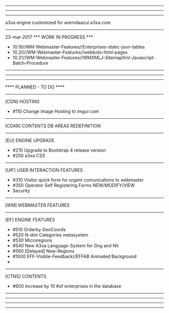 *************************************************
*************************************************
*************************************************
a3xa engine customized for avenidaazul.a3xa.com 
*************************************************

23-mar-2017 *** WORK IN PROGRESS ***

- 10.19//WM-Webmaster-Features//Enterprises-static-json-tables
- 10.20//WM-Webmaster-Features//webbots-html-pages
- 10.21//WM-Webmaster-Features//WMXMLJ-SitemapXml-Javascript-Batch-Procedure

*************************************************
*************************************************
*************************************************
**** PLANNED - TO DO ****


______________________________________________

[CDN] HOSTING

* #110 Change Image Hosting to imgur.com
______________________________________________

[CDAR] CONTENTS DB AREAS REDEFINITION


______________________________________________

[EU] ENGINE UPGRADE

* #210 Upgrade to Bootstrap 4 release version 
* #250 a3xa CSS 

______________________________________________

[UIF] USER INTERACTION FEATURES

* #310 Visitor quick form for urgent comunications to webmaster 
* #350 Operator Self Registering Forms NEW/MODIFY/VIEW 
* Security

______________________________________________

[WM] WEBMASTER FEATURES





______________________________________________

[EF] ENGINE FEATURES

* #510 Orderby GeoCoords 
* #520 N-dim Categories metasystem 
* #530 Microregions 
* #540 New A3xa Language-System for Gng and Nti
* #560 [Delayed] New-Regions
* #1000 EFF-Visible-Feedback//EFFAB Animated Background
* 

______________________________________________

[CTNS] CONTENTS

* #600 increase by 10 #of enterprises in the database 

______________________________________________
*************************************************
*************************************************
*************************************************




